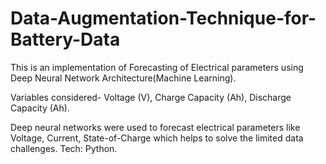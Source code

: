 # Data-Augmentation-Technique-for-Battery-Data
This is an implementation of Forecasting of Electrical parameters using Deep Neural Network Architecture(Machine Learning).

Variables considered- Voltage (V), Charge Capacity (Ah), Discharge Capacity (Ah).

Deep neural networks were used to forecast electrical parameters like Voltage, Current, State-of-Charge which helps to solve the limited data challenges. 
Tech: Python.
